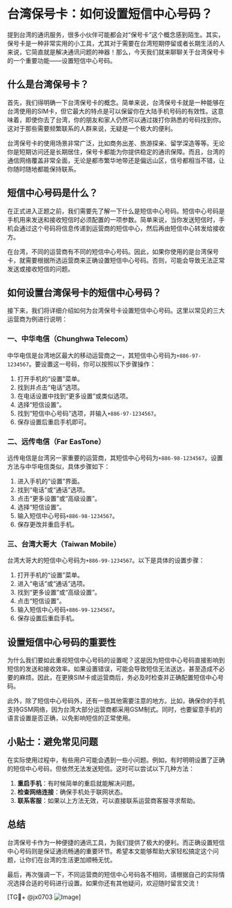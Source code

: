 # 台湾保号卡：如何设置短信中心号码？

提到台湾的通讯服务，很多小伙伴可能都会对“保号卡”这个概念感到陌生。其实，保号卡是一种非常实用的小工具，尤其对于需要在台湾短期停留或者长期生活的人来说，它简直就是解决通讯问题的神器！那么，今天我们就来聊聊关于台湾保号卡的一个重要功能——设置短信中心号码。

## 什么是台湾保号卡？

首先，我们得明确一下台湾保号卡的概念。简单来说，台湾保号卡就是一种能够在台湾使用的SIM卡，但它最大的特点是可以保留你在大陆手机号码的有效性。这意味着，即使你去了台湾，你的朋友和家人仍然可以通过拨打你熟悉的号码找到你。这对于那些需要频繁联系的人群来说，无疑是一个极大的便利。

台湾保号卡的使用场景非常广泛，比如商务出差、旅游探亲、留学深造等等。无论你是短期访问还是长期居住，保号卡都能为你提供稳定的通讯保障。而且，台湾的通信网络覆盖非常全面，无论是都市繁华地带还是偏远山区，信号都相当不错，让你随时随地都能保持联系。

## 短信中心号码是什么？

在正式进入正题之前，我们需要先了解一下什么是短信中心号码。短信中心号码是手机用来发送和接收短信时必须配置的一项参数。简单来说，当你发送短信时，手机会通过这个号码将信息传递到运营商的短信中心，然后再由短信中心转发给接收方。

在台湾，不同的运营商有不同的短信中心号码。因此，如果你使用的是台湾保号卡，就需要根据所选运营商来正确设置短信中心号码。否则，可能会导致无法正常发送或接收短信的问题。

## 如何设置台湾保号卡的短信中心号码？

接下来，我们将详细介绍如何为台湾保号卡设置短信中心号码。这里以常见的三大运营商为例进行说明：

### 一、中华电信（Chunghwa Telecom）

中华电信是台湾地区最大的移动运营商之一，其短信中心号码为`+886-97-1234567`。要设置这一号码，你可以按照以下步骤操作：

1. 打开手机的“设置”菜单。
2. 找到并点击“电话”选项。
3. 在电话设置中找到“更多设置”或类似选项。
4. 选择“短信设置”。
5. 找到“短信中心号码”选项，并输入`+886-97-1234567`。
6. 保存设置后重启手机即可。

### 二、远传电信（Far EasTone）

远传电信是台湾另一家重要的运营商，其短信中心号码为`+886-98-1234567`。设置方法与中华电信类似，具体步骤如下：

1. 进入手机的“设置”界面。
2. 找到“电话”或“通话”选项。
3. 点击“更多设置”或“高级设置”。
4. 选择“短信设置”。
5. 输入短信中心号码`+886-98-1234567`。
6. 保存更改并重启手机。

### 三、台湾大哥大（Taiwan Mobile）

台湾大哥大的短信中心号码为`+886-99-1234567`。以下是具体的设置步骤：

1. 打开手机的“设置”菜单。
2. 进入“电话”或“通话”选项。
3. 找到“更多设置”或“高级设置”。
4. 点击“短信设置”。
5. 输入短信中心号码`+886-99-1234567`。
6. 保存设置后重启手机。

## 设置短信中心号码的重要性

为什么我们要如此重视短信中心号码的设置呢？这是因为短信中心号码直接影响到短信的发送和接收效率。如果设置错误，可能会导致短信无法送达，甚至造成不必要的麻烦。因此，在更换SIM卡或运营商后，务必及时检查并正确配置短信中心号码。

此外，除了短信中心号码外，还有一些其他需要注意的地方。比如，确保你的手机支持GSM网络，因为台湾大部分运营商都采用GSM制式。同时，也要留意手机的语言设置是否正确，以免影响短信的正常使用。

## 小贴士：避免常见问题

在实际使用过程中，有些用户可能会遇到一些小问题。例如，有时明明设置了正确的短信中心号码，但依然无法发送短信。这时可以尝试以下几种方法：

1. **重启手机**：有时候简单的重启就能解决问题。
2. **检查网络连接**：确保手机处于联网状态。
3. **联系客服**：如果以上方法无效，可以直接联系运营商客服寻求帮助。

## 总结

台湾保号卡作为一种便捷的通讯工具，为我们提供了极大的便利。而正确设置短信中心号码则是保证通讯畅通的重要环节。希望本文能够帮助大家轻松搞定这个问题，让你们在台湾的生活更加顺畅无忧。

最后，再次强调一下，不同运营商的短信中心号码各不相同，请根据自己的实际情况选择合适的号码进行设置。如果你还有其他疑问，欢迎随时留言交流！

[TG💪+ @jx0703 ![Image](https://github.com/user-attachments/assets/dbca1d08-cadb-493c-b0ec-ad6f7a83f270)]